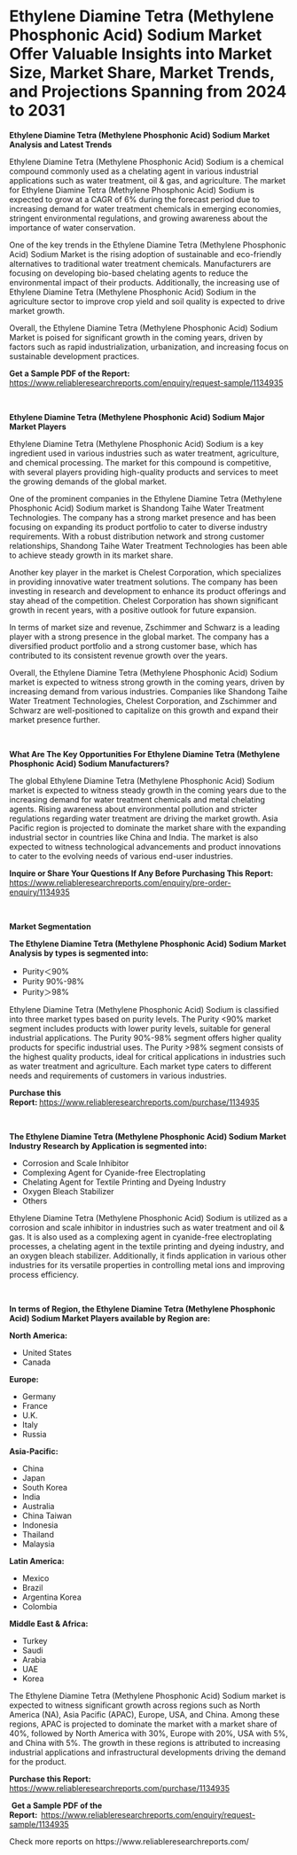 <p><h1>Ethylene Diamine Tetra (Methylene Phosphonic Acid) Sodium Market Offer Valuable Insights into Market Size, Market Share, Market Trends, and Projections Spanning from 2024 to 2031</h1></p><p><strong>Ethylene Diamine Tetra (Methylene Phosphonic Acid) Sodium Market Analysis and Latest Trends</strong></p>
<p><p>Ethylene Diamine Tetra (Methylene Phosphonic Acid) Sodium is a chemical compound commonly used as a chelating agent in various industrial applications such as water treatment, oil & gas, and agriculture. The market for Ethylene Diamine Tetra (Methylene Phosphonic Acid) Sodium is expected to grow at a CAGR of 6% during the forecast period due to increasing demand for water treatment chemicals in emerging economies, stringent environmental regulations, and growing awareness about the importance of water conservation.</p><p>One of the key trends in the Ethylene Diamine Tetra (Methylene Phosphonic Acid) Sodium Market is the rising adoption of sustainable and eco-friendly alternatives to traditional water treatment chemicals. Manufacturers are focusing on developing bio-based chelating agents to reduce the environmental impact of their products. Additionally, the increasing use of Ethylene Diamine Tetra (Methylene Phosphonic Acid) Sodium in the agriculture sector to improve crop yield and soil quality is expected to drive market growth.</p><p>Overall, the Ethylene Diamine Tetra (Methylene Phosphonic Acid) Sodium Market is poised for significant growth in the coming years, driven by factors such as rapid industrialization, urbanization, and increasing focus on sustainable development practices.</p></p>
<p><strong>Get a Sample PDF of the Report:&nbsp;</strong> <a href="https://www.reliableresearchreports.com/enquiry/request-sample/1134935">https://www.reliableresearchreports.com/enquiry/request-sample/1134935</a></p>
<p>&nbsp;</p>
<p><strong>Ethylene Diamine Tetra (Methylene Phosphonic Acid) Sodium Major Market Players</strong></p>
<p><p>Ethylene Diamine Tetra (Methylene Phosphonic Acid) Sodium is a key ingredient used in various industries such as water treatment, agriculture, and chemical processing. The market for this compound is competitive, with several players providing high-quality products and services to meet the growing demands of the global market.</p><p>One of the prominent companies in the Ethylene Diamine Tetra (Methylene Phosphonic Acid) Sodium market is Shandong Taihe Water Treatment Technologies. The company has a strong market presence and has been focusing on expanding its product portfolio to cater to diverse industry requirements. With a robust distribution network and strong customer relationships, Shandong Taihe Water Treatment Technologies has been able to achieve steady growth in its market share.</p><p>Another key player in the market is Chelest Corporation, which specializes in providing innovative water treatment solutions. The company has been investing in research and development to enhance its product offerings and stay ahead of the competition. Chelest Corporation has shown significant growth in recent years, with a positive outlook for future expansion.</p><p>In terms of market size and revenue, Zschimmer and Schwarz is a leading player with a strong presence in the global market. The company has a diversified product portfolio and a strong customer base, which has contributed to its consistent revenue growth over the years.</p><p>Overall, the Ethylene Diamine Tetra (Methylene Phosphonic Acid) Sodium market is expected to witness strong growth in the coming years, driven by increasing demand from various industries. Companies like Shandong Taihe Water Treatment Technologies, Chelest Corporation, and Zschimmer and Schwarz are well-positioned to capitalize on this growth and expand their market presence further.</p></p>
<p>&nbsp;</p>
<p><strong>What Are The Key Opportunities For Ethylene Diamine Tetra (Methylene Phosphonic Acid) Sodium Manufacturers?</strong></p>
<p><p>The global Ethylene Diamine Tetra (Methylene Phosphonic Acid) Sodium market is expected to witness steady growth in the coming years due to the increasing demand for water treatment chemicals and metal chelating agents. Rising awareness about environmental pollution and stricter regulations regarding water treatment are driving the market growth. Asia Pacific region is projected to dominate the market share with the expanding industrial sector in countries like China and India. The market is also expected to witness technological advancements and product innovations to cater to the evolving needs of various end-user industries.</p></p>
<p><strong>Inquire or Share Your Questions If Any Before Purchasing This Report:</strong> <a href="https://www.reliableresearchreports.com/enquiry/pre-order-enquiry/1134935">https://www.reliableresearchreports.com/enquiry/pre-order-enquiry/1134935</a></p>
<p>&nbsp;</p>
<p><strong>Market Segmentation</strong></p>
<p><strong>The Ethylene Diamine Tetra (Methylene Phosphonic Acid) Sodium Market Analysis by types is segmented into:</strong></p>
<p><ul><li>Purity＜90%</li><li>Purity 90%-98%</li><li>Purity＞98%</li></ul></p>
<p><p>Ethylene Diamine Tetra (Methylene Phosphonic Acid) Sodium is classified into three market types based on purity levels. The Purity <90% market segment includes products with lower purity levels, suitable for general industrial applications. The Purity 90%-98% segment offers higher quality products for specific industrial uses. The Purity >98% segment consists of the highest quality products, ideal for critical applications in industries such as water treatment and agriculture. Each market type caters to different needs and requirements of customers in various industries.</p></p>
<p><strong>Purchase this Report:&nbsp;</strong><a href="https://www.reliableresearchreports.com/purchase/1134935">https://www.reliableresearchreports.com/purchase/1134935</a></p>
<p>&nbsp;</p>
<p><strong>The Ethylene Diamine Tetra (Methylene Phosphonic Acid) Sodium Market Industry Research by Application is segmented into:</strong></p>
<p><ul><li>Corrosion and Scale Inhibitor</li><li>Complexing Agent for Cyanide-free Electroplating</li><li>Chelating Agent for Textile Printing and Dyeing Industry</li><li>Oxygen Bleach Stabilizer</li><li>Others</li></ul></p>
<p><p>Ethylene Diamine Tetra (Methylene Phosphonic Acid) Sodium is utilized as a corrosion and scale inhibitor in industries such as water treatment and oil & gas. It is also used as a complexing agent in cyanide-free electroplating processes, a chelating agent in the textile printing and dyeing industry, and an oxygen bleach stabilizer. Additionally, it finds application in various other industries for its versatile properties in controlling metal ions and improving process efficiency.</p></p>
<p>&nbsp;</p>
<p><strong>In terms of Region, the Ethylene Diamine Tetra (Methylene Phosphonic Acid) Sodium Market Players available by Region are:</strong></p>
<p>
    <p> <strong> North America: </strong>
        <ul>
            <li>United States</li>
            <li>Canada</li>
        </ul>
        </p> 
    <p> <strong> Europe: </strong>
        <ul>
            <li>Germany</li>
            <li>France</li>
            <li>U.K.</li>
            <li>Italy</li>
            <li>Russia</li>
        </ul>
        </p> 
    <p> <strong> Asia-Pacific: </strong>
        <ul>
            <li>China</li>
            <li>Japan</li>
            <li>South Korea</li>
            <li>India</li>
            <li>Australia</li>
            <li>China Taiwan</li>
            <li>Indonesia</li>
            <li>Thailand</li>
            <li>Malaysia</li>
        </ul>
        </p> 
    <p> <strong> Latin America: </strong>
        <ul>
            <li>Mexico</li>
            <li>Brazil</li>
            <li>Argentina Korea</li>
            <li>Colombia</li>
        </ul>
        </p> 
    <p> <strong> Middle East & Africa: </strong>
        <ul>
            <li>Turkey</li>
            <li>Saudi</li>
            <li>Arabia</li>
            <li>UAE</li>
            <li>Korea</li>
        </ul>
    </p>
    </p>
<p><p>The Ethylene Diamine Tetra (Methylene Phosphonic Acid) Sodium market is expected to witness significant growth across regions such as North America (NA), Asia Pacific (APAC), Europe, USA, and China. Among these regions, APAC is projected to dominate the market with a market share of 40%, followed by North America with 30%, Europe with 20%, USA with 5%, and China with 5%. The growth in these regions is attributed to increasing industrial applications and infrastructural developments driving the demand for the product.</p></p>
<p><strong>Purchase this Report: </strong><a href="https://www.reliableresearchreports.com/purchase/1134935">https://www.reliableresearchreports.com/purchase/1134935</a></p>
<p>&nbsp;<strong>Get a Sample PDF of the Report:&nbsp;&nbsp;</strong><a href="https://www.reliableresearchreports.com/enquiry/request-sample/1134935">https://www.reliableresearchreports.com/enquiry/request-sample/1134935</a></p>
<p><strong></strong></p>
<p>Check more reports on https://www.reliableresearchreports.com/</p>